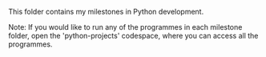 This folder contains my milestones in Python development.

Note: If you would like to run any of the programmes in each milestone folder, open the 'python-projects' codespace, where you can access all the programmes.
